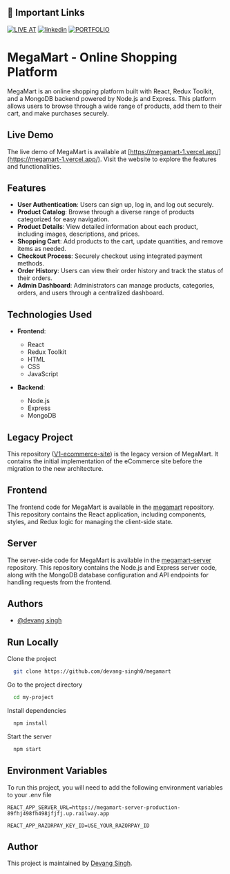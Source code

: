
## 🔗 Important Links
[![LIVE AT](https://img.shields.io/badge/LIVE_AT-000?style=for-the-badge&logo=ko-fi&logoColor=white)](https://megamart-1.vercel.app/)
[![linkedin](https://img.shields.io/badge/linkedin-0A66C2?style=for-the-badge&logo=linkedin&logoColor=white)](https://www.linkedin.com/in/devang-singh-b29353255/)
[![PORTFOLIO](https://img.shields.io/badge/portfolio-1DA1F2?style=for-the-badge&logo=github&logoColor=white)](https://devang-singh0.github.io/portfolio)




# MegaMart - Online Shopping Platform

MegaMart is an online shopping platform built with React, Redux Toolkit, and a MongoDB backend powered by Node.js and Express. This platform allows users to browse through a wide range of products, add them to their cart, and make purchases securely.

## Live Demo

The live demo of MegaMart is available at [https://megamart-1.vercel.app/](https://megamart-1.vercel.app/). Visit the website to explore the features and functionalities.

## Features

- **User Authentication**: Users can sign up, log in, and log out securely.
- **Product Catalog**: Browse through a diverse range of products categorized for easy navigation.
- **Product Details**: View detailed information about each product, including images, descriptions, and prices.
- **Shopping Cart**: Add products to the cart, update quantities, and remove items as needed.
- **Checkout Process**: Securely checkout using integrated payment methods.
- **Order History**: Users can view their order history and track the status of their orders.
- **Admin Dashboard**: Administrators can manage products, categories, orders, and users through a centralized dashboard.

## Technologies Used

- **Frontend**:
  - React
  - Redux Toolkit
  - HTML
  - CSS
  - JavaScript

- **Backend**:
  - Node.js
  - Express
  - MongoDB


## Legacy Project

This repository ([V1-ecommerce-site](https://github.com/devang-singh0/V1-ecommerce-site)) is the legacy version of MegaMart. It contains the initial implementation of the eCommerce site before the migration to the new architecture.

## Frontend

The frontend code for MegaMart is available in the [megamart](https://github.com/devang-singh0/megamart) repository. This repository contains the React application, including components, styles, and Redux logic for managing the client-side state.

## Server

The server-side code for MegaMart is available in the [megamart-server](https://github.com/devang-singh0/megamart-server) repository. This repository contains the Node.js and Express server code, along with the MongoDB database configuration and API endpoints for handling requests from the frontend.


## Authors

- [@devang singh](https://github.com/devang-singh0/)


## Run Locally

Clone the project

```bash
  git clone https://github.com/devang-singh0/megamart
```

Go to the project directory

```bash
  cd my-project
```

Install dependencies

```bash
  npm install
```

Start the server

```bash
  npm start
```


## Environment Variables

To run this project, you will need to add the following environment variables to your .env file

`REACT_APP_SERVER_URL=https://megamart-server-production-89fhj498fh498jfjfj.up.railway.app`

`REACT_APP_RAZORPAY_KEY_ID=USE_YOUR_RAZORPAY_ID`


## Author

This project is maintained by [Devang Singh](https://github.com/devang-singh0).

